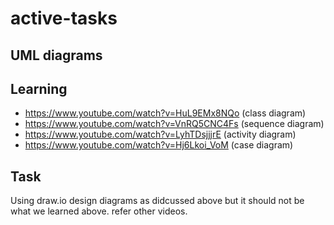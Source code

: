 # active-tasks

## UML diagrams

Learning
---

- https://www.youtube.com/watch?v=HuL9EMx8NQo (class diagram)
- https://www.youtube.com/watch?v=VnRQ5CNC4Fs (sequence diagram)
- https://www.youtube.com/watch?v=LyhTDsjjjrE (activity diagram)
- https://www.youtube.com/watch?v=Hj6Lkoi_VoM (case diagram)

Task
---

Using draw.io design diagrams as didcussed above but it should not be what we learned above. refer other videos.
